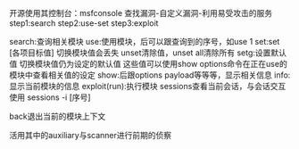 开源使用其控制台：msfconsole
查找漏洞-自定义漏洞-利用易受攻击的服务
step1:search
step2:use-set
step3:exploit

search:查询相关模块
use:使用模块，后可以跟查询到的序号，如use 1
set:set \[各项目标值] 切换模块值会丢失 unset清除值，unset all清除所有
setg:设置默认值 切换模块值仍为设定的默认值
这些值可以使用show options命令在正在use的模块中查看相关值的设定
show:后跟options payload等等等，显示相关信息
info:显示当前模块的信息
exploit(run):执行模块
sessions查看当前会话，与会话交互使用 sessions -i \[序号]

back退出当前的模块上下文

活用其中的auxiliary与scanner进行前期的侦察